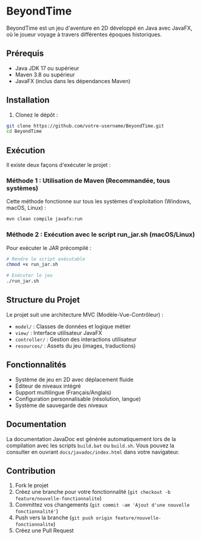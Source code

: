 # BeyondTime

BeyondTime est un jeu d'aventure en 2D développé en Java avec JavaFX, où le joueur voyage à travers différentes époques historiques.

## Prérequis

- Java JDK 17 ou supérieur
- Maven 3.8 ou supérieur
- JavaFX (inclus dans les dépendances Maven)

## Installation

1. Clonez le dépôt :
```bash
git clone https://github.com/votre-username/BeyondTime.git
cd BeyondTime
```

## Exécution

Il existe deux façons d'exécuter le projet :

### Méthode 1 : Utilisation de Maven (Recommandée, tous systèmes)

Cette méthode fonctionne sur tous les systèmes d'exploitation (Windows, macOS, Linux) :

```bash
mvn clean compile javafx:run
```

### Méthode 2 : Exécution avec le script run_jar.sh (macOS/Linux)

Pour exécuter le JAR précompilé :

```bash
# Rendre le script exécutable
chmod +x run_jar.sh

# Exécuter le jeu
./run_jar.sh
```

## Structure du Projet

Le projet suit une architecture MVC (Modèle-Vue-Contrôleur) :

- `model/` : Classes de données et logique métier
- `view/` : Interface utilisateur JavaFX
- `controller/` : Gestion des interactions utilisateur
- `resources/` : Assets du jeu (images, traductions)

## Fonctionnalités

- Système de jeu en 2D avec déplacement fluide
- Éditeur de niveaux intégré
- Support multilingue (Français/Anglais)
- Configuration personnalisable (résolution, langue)
- Système de sauvegarde des niveaux

## Documentation

La documentation JavaDoc est générée automatiquement lors de la compilation avec les scripts `build.bat` ou `build.sh`. Vous pouvez la consulter en ouvrant `docs/javadoc/index.html` dans votre navigateur.

## Contribution

1. Fork le projet
2. Créez une branche pour votre fonctionnalité (`git checkout -b feature/nouvelle-fonctionnalite`)
3. Committez vos changements (`git commit -am 'Ajout d'une nouvelle fonctionnalité'`)
4. Push vers la branche (`git push origin feature/nouvelle-fonctionnalite`)
5. Créez une Pull Request

